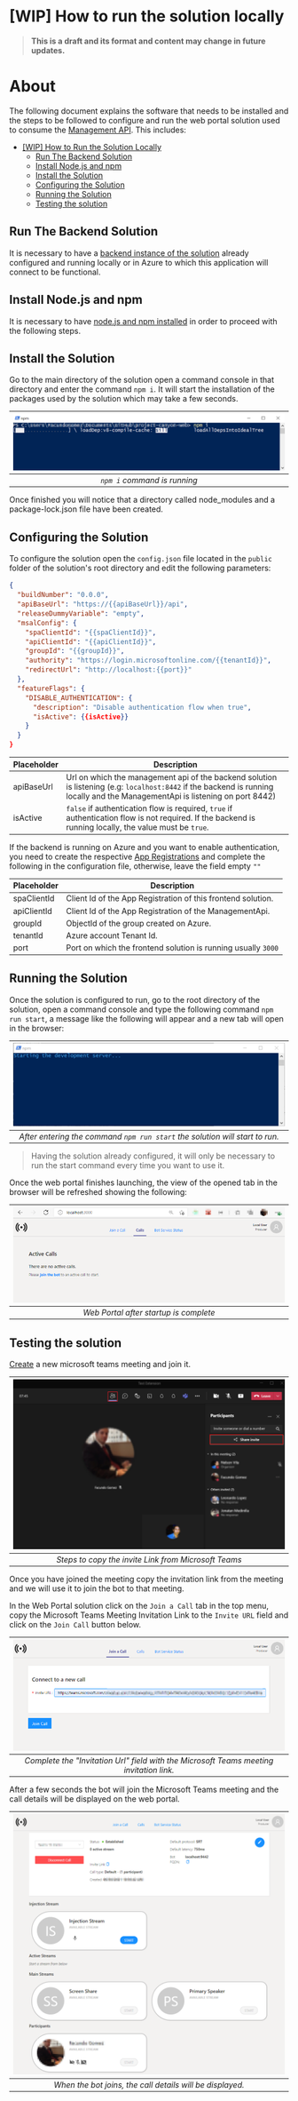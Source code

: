 # [WIP] How to run the solution locally

>**This is a draft and its format and content may change in future updates.**

# About
The following document explains the software that needs to be installed and the steps to be followed to configure and run the web portal solution used to consume the [Management API](https://github.com/microsoft/Teams-Broadcast-Extension). This includes:

- [[WIP] How to Run the Solution Locally](#wip-how-to-run-the-solution-locally)
  - [Run The Backend Solution](#run-the-backend-solution)
  - [Install Node.js and npm](#install-nodejs-and-npm)
  - [Install the Solution](#install-the-solution)
  - [Configuring the Solution](#configuring-the-solution)
  - [Running the Solution](#running-the-solution)
  - [Testing the solution](#testing-the-solution)

## Run The Backend Solution
It is necessary to have a [backend instance of the solution](https://github.com/microsoft/Teams-Broadcast-Extension) already configured and running locally or in Azure to which this application will connect to be functional.


## Install Node.js and npm
It is necessary to have [node.js and npm installed](../common/install_node_and_npm.md) in order to proceed with the following steps.

## Install the Solution

Go to the main directory of the solution open a command console in that directory and enter the command `npm i`. It will start the installation of the packages used by the solution which may take a few seconds.

|![npm i running](images/installing.png)|
|:--:|
|*`npm i` command is running*|

Once finished you will notice that a directory called node_modules and a package-lock.json file have been created.

## Configuring the Solution
To configure the solution open the `config.json` file located in the `public` folder of the solution's root directory and edit the following parameters:

```json
{
  "buildNumber": "0.0.0",
  "apiBaseUrl": "https://{{apiBaseUrl}}/api",
  "releaseDummyVariable": "empty",
  "msalConfig": {
    "spaClientId": "{{spaClientId}}",
    "apiClientId": "{{apiClientId}}",
    "groupId": "{{groupId}}",
    "authority": "https://login.microsoftonline.com/{{tenantId}}",
    "redirectUrl": "http://localhost:{{port}}"
  },
  "featureFlags": {
    "DISABLE_AUTHENTICATION": {
      "description": "Disable authentication flow when true",
      "isActive": {{isActive}}
    }
  }
}

```


Placeholder | Description 
---------|----------
 apiBaseUrl | Url on which the management api of the backend solution is listening (e.g: `localhost:8442` if the backend is running locally and the ManagementApi is listening on port 8442)
 isActive | `false` if authentication flow is required, `true` if authentication flow is not required. If the backend is running locally, the value must be `true`.

 If the backend is running on Azure and you want to enable authentication, you need to create the respective [App Registrations]() and complete the following in the configuration file, otherwise, leave the field empty `""`


Placeholder | Description 
---------|----------
 spaClientId | Client Id of the App Registration of this frontend solution.
 apiClientId | Client Id of the App Registration of the ManagementApi. 
 groupId | ObjectId of the group created on Azure. 
 tenantId | Azure account Tenant Id.
 port | Port on which the frontend solution is running usually `3000`

## Running the Solution
Once the solution is configured to run, go to the root directory of the solution, open a command console and type the following command `npm run start`, a message like the following will appear and a new tab will open in the browser:

|![npm i running](images/starting_webportal.png)|
|:--:|
|*After entering the command `npm run start` the solution will start to run.*|

> Having the solution already configured, it will only be necessary to run the start command every time you want to use it.

Once the web portal finishes launching, the view of the opened tab in the browser will be refreshed showing the following:

|![npm i running](images/webportal_running.png)|
|:--:|
|*Web Portal after startup is complete*|

## Testing the solution

[Create](https://support.microsoft.com/en-us/office/schedule-a-meeting-in-teams-943507a9-8583-4c58-b5d2-8ec8265e04e5) a new microsoft teams meeting and join it.

|![Microsoft Teams Invite Link](images/invite_link.png)|
|:--:|
|*Steps to copy the invite Link from Microsoft Teams*|

Once you have joined the meeting copy the invitation link from the meeting and we will use it to join the bot to that meeting.

In the Web Portal solution click on the `Join a Call` tab in the top menu, copy the Microsoft Teams Meeting Invitation Link to the `Invite URL` field and click on the `Join Call` button below.

|![npm i running](images/join_call.png)|
|:--:|
|*Complete the "Invitation Url" field with the Microsoft Teams meeting invitation link.*|

After a few seconds the bot will join the Microsoft Teams meeting and the call details will be displayed on the web portal.

|![npm i running](images/call_details.png)|
|:--:|
|*When the bot joins, the call details will be displayed.*|